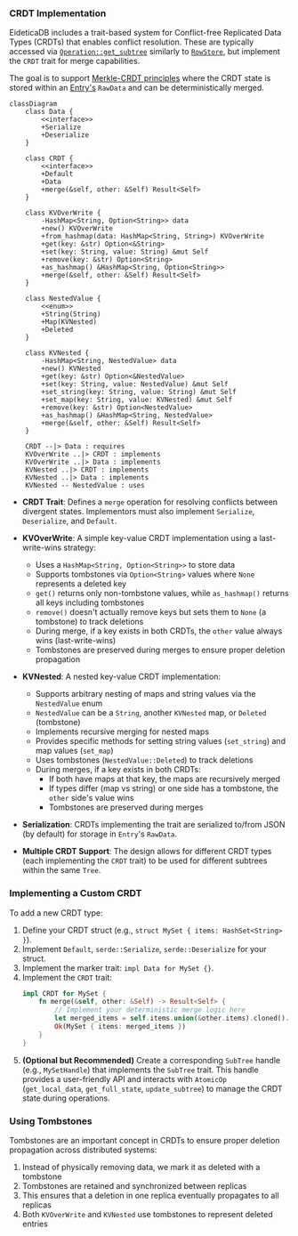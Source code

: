 ### CRDT Implementation

EideticaDB includes a trait-based system for Conflict-free Replicated Data Types (CRDTs) that enables conflict resolution. These are typically accessed via [`Operation::get_subtree`](basedb_tree.md) similarly to [`RowStore`](subtrees.md), but implement the `CRDT` trait for merge capabilities.

The goal is to support [Merkle-CRDT principles](../crdt_principles.md) where the CRDT state is stored within an [Entry's](entry.md) `RawData` and can be deterministically merged.

```mermaid
classDiagram
    class Data {
        <<interface>>
        +Serialize
        +Deserialize
    }

    class CRDT {
        <<interface>>
        +Default
        +Data
        +merge(&self, other: &Self) Result<Self>
    }

    class KVOverWrite {
        -HashMap<String, Option<String>> data
        +new() KVOverWrite
        +from_hashmap(data: HashMap<String, String>) KVOverWrite
        +get(key: &str) Option<&String>
        +set(key: String, value: String) &mut Self
        +remove(key: &str) Option<String>
        +as_hashmap() &HashMap<String, Option<String>>
        +merge(&self, other: &Self) Result<Self>
    }

    class NestedValue {
        <<enum>>
        +String(String)
        +Map(KVNested)
        +Deleted
    }

    class KVNested {
        -HashMap<String, NestedValue> data
        +new() KVNested
        +get(key: &str) Option<&NestedValue>
        +set(key: String, value: NestedValue) &mut Self
        +set_string(key: String, value: String) &mut Self
        +set_map(key: String, value: KVNested) &mut Self
        +remove(key: &str) Option<NestedValue>
        +as_hashmap() &HashMap<String, NestedValue>
        +merge(&self, other: &Self) Result<Self>
    }

    CRDT --|> Data : requires
    KVOverWrite ..|> CRDT : implements
    KVOverWrite ..|> Data : implements
    KVNested ..|> CRDT : implements
    KVNested ..|> Data : implements
    KVNested -- NestedValue : uses
```

- **CRDT Trait**: Defines a `merge` operation for resolving conflicts between divergent states. Implementors must also implement `Serialize`, `Deserialize`, and `Default`.

- **KVOverWrite**: A simple key-value CRDT implementation using a last-write-wins strategy:

  - Uses a `HashMap<String, Option<String>>` to store data
  - Supports tombstones via `Option<String>` values where `None` represents a deleted key
  - `get()` returns only non-tombstone values, while `as_hashmap()` returns all keys including tombstones
  - `remove()` doesn't actually remove keys but sets them to `None` (a tombstone) to track deletions
  - During merge, if a key exists in both CRDTs, the `other` value always wins (last-write-wins)
  - Tombstones are preserved during merges to ensure proper deletion propagation

- **KVNested**: A nested key-value CRDT implementation:

  - Supports arbitrary nesting of maps and string values via the `NestedValue` enum
  - `NestedValue` can be a `String`, another `KVNested` map, or `Deleted` (tombstone)
  - Implements recursive merging for nested maps
  - Provides specific methods for setting string values (`set_string`) and map values (`set_map`)
  - Uses tombstones (`NestedValue::Deleted`) to track deletions
  - During merges, if a key exists in both CRDTs:
    - If both have maps at that key, the maps are recursively merged
    - If types differ (map vs string) or one side has a tombstone, the `other` side's value wins
    - Tombstones are preserved during merges

- **Serialization**: CRDTs implementing the trait are serialized to/from JSON (by default) for storage in `Entry`'s `RawData`.
- **Multiple CRDT Support**: The design allows for different CRDT types (each implementing the `CRDT` trait) to be used for different subtrees within the same `Tree`.

### Implementing a Custom CRDT

To add a new CRDT type:

1.  Define your CRDT struct (e.g., `struct MySet { items: HashSet<String> }`).
2.  Implement `Default`, `serde::Serialize`, `serde::Deserialize` for your struct.
3.  Implement the marker trait: `impl Data for MySet {}`.
4.  Implement the `CRDT` trait:
    ```rust
    impl CRDT for MySet {
        fn merge(&self, other: &Self) -> Result<Self> {
            // Implement your deterministic merge logic here
            let merged_items = self.items.union(&other.items).cloned().collect();
            Ok(MySet { items: merged_items })
        }
    }
    ```
5.  **(Optional but Recommended)** Create a corresponding `SubTree` handle (e.g., `MySetHandle`) that implements the `SubTree` trait. This handle provides a user-friendly API and interacts with `AtomicOp` (`get_local_data`, `get_full_state`, `update_subtree`) to manage the CRDT state during operations.

### Using Tombstones

Tombstones are an important concept in CRDTs to ensure proper deletion propagation across distributed systems:

1. Instead of physically removing data, we mark it as deleted with a tombstone
2. Tombstones are retained and synchronized between replicas
3. This ensures that a deletion in one replica eventually propagates to all replicas
4. Both `KVOverWrite` and `KVNested` use tombstones to represent deleted entries
